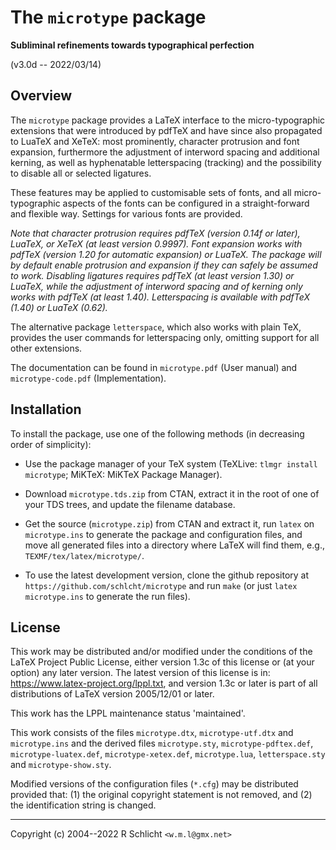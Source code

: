 
The `microtype` package
=======================

**Subliminal refinements towards typographical perfection**

  (v3.0d -- 2022/03/14)


Overview
--------

The `microtype` package provides a LaTeX interface to the micro-typographic
extensions that were introduced by pdfTeX and have since also propagated to
LuaTeX and XeTeX: most prominently, character protrusion and font expansion,
furthermore the adjustment of interword spacing and additional kerning, as
well as hyphenatable letterspacing (tracking) and the possibility to disable
all or selected ligatures.

These features may be applied to customisable sets of fonts, and all
micro-typographic aspects of the fonts can be configured in a straight-forward
and flexible way. Settings for various fonts are provided.

*Note that character protrusion requires pdfTeX (version 0.14f or later),
LuaTeX, or XeTeX (at least version 0.9997). Font expansion works with pdfTeX
(version 1.20 for automatic expansion) or LuaTeX. The package will by default
enable protrusion and expansion if they can safely be assumed to work.
Disabling ligatures requires pdfTeX (at least version 1.30) or LuaTeX, while
the adjustment of interword spacing and of kerning only works with pdfTeX
(at least 1.40). Letterspacing is available with pdfTeX (1.40) or LuaTeX (0.62).*

The alternative package `letterspace`, which also works with plain TeX,
provides the user commands for letterspacing only, omitting support for all
other extensions.

The documentation can be found in `microtype.pdf` (User manual) and
`microtype-code.pdf` (Implementation).


Installation
------------

To install the package, use one of the following methods
(in decreasing order of simplicity):

- Use the package manager of your TeX system
  (TeXLive: `tlmgr install microtype`;
   MiKTeX: MiKTeX Package Manager).

- Download `microtype.tds.zip` from CTAN,
  extract it in the root of one of your TDS trees,
  and update the filename database.

- Get the source (`microtype.zip`) from CTAN and extract it,
  run `latex` on `microtype.ins` to generate the package and configuration files,
  and move all generated files into a directory where LaTeX will find them,
  e.g., `TEXMF/tex/latex/microtype/`.

- To use the latest development version, clone the github repository at
  `https://github.com/schlcht/microtype` and run `make`
  (or just `latex microtype.ins` to generate the run files).


License
-------

This work may be distributed and/or modified under the conditions of the
LaTeX Project Public License, either version 1.3c of this license or (at
your option) any later version. The latest version of this license is in:
https://www.latex-project.org/lppl.txt, and version 1.3c or later is part
of all distributions of LaTeX version 2005/12/01 or later.

This work has the LPPL maintenance status 'maintained'.

This work consists of the files `microtype.dtx`, `microtype-utf.dtx` and
`microtype.ins` and the derived files `microtype.sty`, `microtype-pdftex.def`,
`microtype-luatex.def`, `microtype-xetex.def`, `microtype.lua`, `letterspace.sty`
and `microtype-show.sty`.

Modified versions of the configuration files (`*.cfg`) may be distributed
provided that: (1) the original copyright statement is not removed, and
(2) the identification string is changed.

------------------------------------------------------
Copyright (c) 2004--2022  R Schlicht `<w.m.l@gmx.net>`
